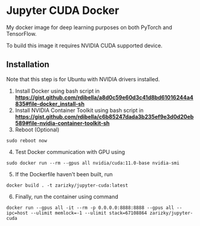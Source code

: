 # Jupyter CUDA Docker

My docker image for deep learning purposes on both PyTorch and TensorFlow.

To build this image it requires NVIDIA CUDA supported device.

## Installation

Note that this step is for Ubuntu with NVIDIA drivers installed.

1. Install Docker using bash script in **https://gist.github.com/rdibella/a8d0c59e60d3c41d8bd61016244a4835#file-docker_install-sh**
2. Install NVIDIA Container Toolkit using bash script in **https://gist.github.com/rdibella/c6b85247dada3b235ef9e3d0d20eb589#file-nvidia-container-toolkit-sh**
3. Reboot (Optional) 
```
sudo reboot now
``` 
4. Test Docker communication with GPU using 
```
sudo docker run --rm --gpus all nvidia/cuda:11.0-base nvidia-smi
```
5. If the Dockerfile haven't been built, run 
```
docker build . -t zarizky/jupyter-cuda:latest
```
6. Finally, run the container using command 
```
docker run --gpus all -it --rm -p 0.0.0.0:8888:8888 --gpus all --ipc=host --ulimit memlock=-1 --ulimit stack=67108864 zarizky/jupyter-cuda
```
